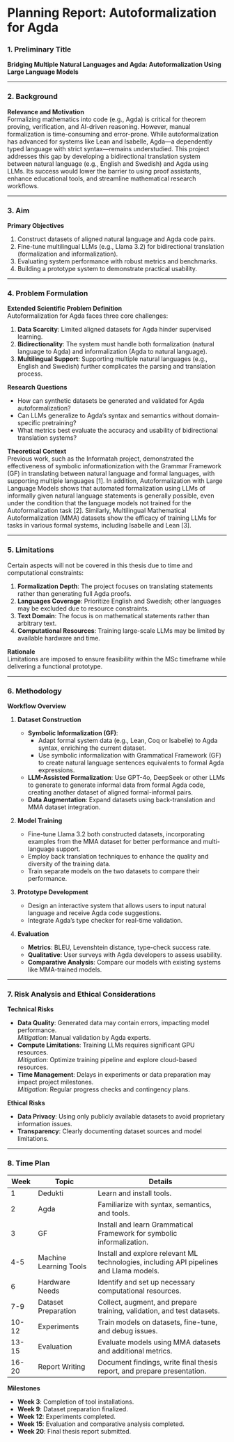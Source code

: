 # **Planning Report: Autoformalization for Agda**


### **1. Preliminary Title**  
**Bridging Multiple Natural Languages and Agda: Autoformalization Using Large Language Models**  

---

### **2. Background**  
**Relevance and Motivation**  
Formalizing mathematics into code (e.g., Agda) is critical for theorem proving, verification, and AI-driven reasoning. However, manual formalization is time-consuming and error-prone. While autoformalization has advanced for systems like Lean and Isabelle, Agda—a dependently typed language with strict syntax—remains understudied. This project addresses this gap by developing a bidirectional translation system between natural language (e.g., English and Swedish) and Agda using LLMs. Its success would lower the barrier to using proof assistants, enhance educational tools, and streamline mathematical research workflows.

---

### **3. Aim**  
**Primary Objectives**  
1. Construct datasets of aligned natural language and Agda code pairs.  
2. Fine-tune multilingual LLMs (e.g., Llama 3.2) for bidirectional translation (formalization and informalization).  
3. Evaluating system performance with robust metrics and benchmarks.  
4. Building a prototype system to demonstrate practical usability.  

---

### **4. Problem Formulation**  
**Extended Scientific Problem Definition**  
Autoformalization for Agda faces three core challenges:  
1. **Data Scarcity**: Limited aligned datasets for Agda hinder supervised learning.  
2. **Bidirectionality**: The system must handle both formalization (natural language to Agda) and informalization (Agda to natural language).  
3. **Multilingual Support**: Supporting multiple natural languages (e.g., English and Swedish) further complicates the parsing and translation process.  

**Research Questions**  
- How can synthetic datasets be generated and validated for Agda autoformalization?  
- Can LLMs generalize to Agda’s syntax and semantics without domain-specific pretraining?  
- What metrics best evaluate the accuracy and usability of bidirectional translation systems?  

**Theoretical Context**  
Previous work, such as the Informatah project, demonstrated the effectiveness of symbolic informationization with the Grammar Framework (GF) in translating between natural language and formal languages, with supporting multiple languages [1].  In addition, Autoformalization with Large Language Models shows that automated formalization using LLMs of informally given natural language statements is generally possible, even under the condition that the language models not trained for the Autoformalization task [2].  Similarly, Multilingual Mathematical Autoformalization (MMA) datasets show the efficacy of training LLMs for tasks in various formal systems, including Isabelle and Lean [3].  

---

### **5. Limitations**  
Certain aspects will not be covered in this thesis due to time and computational constraints:
1. **Formalization Depth**: The project focuses on translating statements rather than generating full Agda proofs.  
2. **Languages Coverage**: Prioritize English and Swedish; other languages may be excluded due to resource constraints.  
3. **Text Domain**: The focus is on mathematical statements rather than arbitrary text.
4. **Computational Resources**: Training large-scale LLMs may be limited by available hardware and time.

**Rationale**  
Limitations are imposed to ensure feasibility within the MSc timeframe while delivering a functional prototype.  

---

### **6. Methodology**  
**Workflow Overview**  
1. **Dataset Construction**  
   - **Symbolic Informalization (GF)**: 
      - Adapt formal system data (e.g., Lean, Coq or Isabelle) to Agda syntax, enriching the current dataset.
      - Use symbolic informalization with Grammatical Framework (GF) to create natural language sentences equivalents to formal Agda expressions.
   - **LLM-Assisted Formalization**: Use GPT-4o, DeepSeek or other LLMs to generate to generate informal data from formal Agda code, creating another dataset of aligned formal-informal pairs.  
   - **Data Augmentation**: Expand datasets using back-translation and MMA dataset integration.  

2. **Model Training**  
   - Fine-tune Llama 3.2 both constructed datasets, incorporating examples from the MMA dataset for better performance and multi-language support.  
   - Employ back translation techniques to enhance the quality and diversity of the training data.  
   - Train separate models on the two datasets to compare their performance.  

3. **Prototype Development**  
   - Design an interactive system that allows users to input natural language and receive Agda code suggestions.  
   - Integrate Agda’s type checker for real-time validation.  

4. **Evaluation**  
   - **Metrics**: BLEU, Levenshtein distance, type-check success rate.  
   - **Qualitative**: User surveys with Agda developers to assess usability.  
   - **Comparative Analysis**: Compare our models with existing systems like MMA-trained models. 

---

### **7. Risk Analysis and Ethical Considerations**  
**Technical Risks**  
- **Data Quality**: Generated data may contain errors, impacting model performance.  
  *Mitigation*: Manual validation by Agda experts.  
- **Compute Limitations**: Training LLMs requires significant GPU resources.  
  *Mitigation*: Optimize training pipeline and explore cloud-based resources.
- **Time Management**: Delays in experiments or data preparation may impact project milestones.  
  *Mitigation*: Regular progress checks and contingency plans.  

**Ethical Risks**  
- **Data Privacy**: Using only publicly available datasets to avoid proprietary information issues.
- **Transparency**: Clearly documenting dataset sources and model limitations.  

---

### **8. Time Plan**  
| **Week** | **Topic**                                | **Details**                                                                 |
|----------|------------------------------------------|-----------------------------------------------------------------------------|
| 1        | Dedukti                                  | Learn and install tools.                                                   |
| 2        | Agda                                     | Familiarize with syntax, semantics, and tools.                             |
| 3        | GF                                       | Install and learn Grammatical Framework for symbolic informalization.       |
| 4-5      | Machine Learning Tools                   | Install and explore relevant ML technologies, including API pipelines and Llama models.                |
| 6        | Hardware Needs                           | Identify and set up necessary computational resources.                     |
| 7-9      | Dataset Preparation                      | Collect, augment, and prepare training, validation, and test datasets.     |
| 10-12    | Experiments                              | Train models on datasets, fine-tune, and debug issues.                     |
| 13-15    | Evaluation                               | Evaluate models using MMA datasets and additional metrics.                 |
| 16-20    | Report Writing                           | Document findings, write final thesis report, and prepare presentation.    |

**Milestones**  
- **Week 3**: Completion of tool installations.  
- **Week 9**: Dataset preparation finalized.  
- **Week 12**: Experiments completed.  
- **Week 15**: Evaluation and comparative analysis completed.  
- **Week 20**: Final thesis report submitted.  
